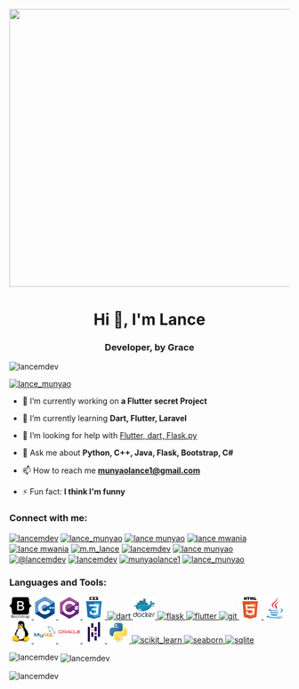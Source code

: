 <p align="center"><img src="https://user-images.githubusercontent.com/74910038/225210974-b2b1a635-d735-4103-a0d5-25bd6e7b99c0.png" width="600" height="500"></p>
<h1 align="center">Hi 👋, I'm Lance</h1>
<h3 align="center">Developer, by Grace</h3>

<p align="left"> <img src="https://komarev.com/ghpvc/?username=lancemdev&label=Profile%20views&color=0e75b6&style=flat" alt="lancemdev" /> </p>

<p align="left"> <a href="https://twitter.com/lance_munyao" target="blank"><img src="https://img.shields.io/twitter/follow/lance_munyao?logo=twitter&style=for-the-badge" alt="lance_munyao" /></a> </p>

- 🔭 I’m currently working on **a Flutter secret Project**

- 🌱 I’m currently learning **Dart, Flutter, Laravel**

- 🤝 I’m looking for help with [Flutter, dart, Flask.py](https://github.com/LancemDev/Groupify.git)

- 💬 Ask me about **Python, C++, Java, Flask, Bootstrap, C#**

- 📫 How to reach me **munyaolance1@gmail.com**

- ⚡ Fun fact: **I think I'm funny**

<h3 align="left">Connect with me:</h3>
<p align="left">
<a href="https://dev.to/lancemdev" target="blank"><img align="center" src="https://raw.githubusercontent.com/rahuldkjain/github-profile-readme-generator/master/src/images/icons/Social/devto.svg" alt="lancemdev" height="30" width="40" /></a>
<a href="https://twitter.com/lance_munyao" target="blank"><img align="center" src="https://raw.githubusercontent.com/rahuldkjain/github-profile-readme-generator/master/src/images/icons/Social/twitter.svg" alt="lance_munyao" height="30" width="40" /></a>
<a href="https://linkedin.com/in/lance munyao" target="blank"><img align="center" src="https://raw.githubusercontent.com/rahuldkjain/github-profile-readme-generator/master/src/images/icons/Social/linked-in-alt.svg" alt="lance munyao" height="30" width="40" /></a>
<a href="https://kaggle.com/lance mwania" target="blank"><img align="center" src="https://raw.githubusercontent.com/rahuldkjain/github-profile-readme-generator/master/src/images/icons/Social/kaggle.svg" alt="lance mwania" height="30" width="40" /></a>
<a href="https://fb.com/lance mwania" target="blank"><img align="center" src="https://raw.githubusercontent.com/rahuldkjain/github-profile-readme-generator/master/src/images/icons/Social/facebook.svg" alt="lance mwania" height="30" width="40" /></a>
<a href="https://instagram.com/m.m_lance" target="blank"><img align="center" src="https://raw.githubusercontent.com/rahuldkjain/github-profile-readme-generator/master/src/images/icons/Social/instagram.svg" alt="m.m_lance" height="30" width="40" /></a>
<a href="https://dribbble.com/lancemdev" target="blank"><img align="center" src="https://raw.githubusercontent.com/rahuldkjain/github-profile-readme-generator/master/src/images/icons/Social/dribbble.svg" alt="lancemdev" height="30" width="40" /></a>
<a href="https://www.behance.net/lance munyao" target="blank"><img align="center" src="https://raw.githubusercontent.com/rahuldkjain/github-profile-readme-generator/master/src/images/icons/Social/behance.svg" alt="lance munyao" height="30" width="40" /></a>
<a href="https://hashnode.com/@lancemdev" target="blank"><img align="center" src="https://raw.githubusercontent.com/rahuldkjain/github-profile-readme-generator/master/src/images/icons/Social/hashnode.svg" alt="@lancemdev" height="30" width="40" /></a>
<a href="https://www.codechef.com/users/lancemdev" target="blank"><img align="center" src="https://cdn.jsdelivr.net/npm/simple-icons@3.1.0/icons/codechef.svg" alt="lancemdev" height="30" width="40" /></a>
<a href="https://www.hackerrank.com/munyaolance1" target="blank"><img align="center" src="https://raw.githubusercontent.com/rahuldkjain/github-profile-readme-generator/master/src/images/icons/Social/hackerrank.svg" alt="munyaolance1" height="30" width="40" /></a>
<a href="https://www.leetcode.com/lance_munyao" target="blank"><img align="center" src="https://raw.githubusercontent.com/rahuldkjain/github-profile-readme-generator/master/src/images/icons/Social/leet-code.svg" alt="lance_munyao" height="30" width="40" /></a>
</p>

<h3 align="left">Languages and Tools:</h3>
<p align="left"> <a href="https://getbootstrap.com" target="_blank" rel="noreferrer"> <img src="https://raw.githubusercontent.com/devicons/devicon/master/icons/bootstrap/bootstrap-plain-wordmark.svg" alt="bootstrap" width="40" height="40"/> </a> <a href="https://www.w3schools.com/cpp/" target="_blank" rel="noreferrer"> <img src="https://raw.githubusercontent.com/devicons/devicon/master/icons/cplusplus/cplusplus-original.svg" alt="cplusplus" width="40" height="40"/> </a> <a href="https://www.w3schools.com/cs/" target="_blank" rel="noreferrer"> <img src="https://raw.githubusercontent.com/devicons/devicon/master/icons/csharp/csharp-original.svg" alt="csharp" width="40" height="40"/> </a> <a href="https://www.w3schools.com/css/" target="_blank" rel="noreferrer"> <img src="https://raw.githubusercontent.com/devicons/devicon/master/icons/css3/css3-original-wordmark.svg" alt="css3" width="40" height="40"/> </a> <a href="https://dart.dev" target="_blank" rel="noreferrer"> <img src="https://www.vectorlogo.zone/logos/dartlang/dartlang-icon.svg" alt="dart" width="40" height="40"/> </a> <a href="https://www.docker.com/" target="_blank" rel="noreferrer"> <img src="https://raw.githubusercontent.com/devicons/devicon/master/icons/docker/docker-original-wordmark.svg" alt="docker" width="40" height="40"/> </a> <a href="https://flask.palletsprojects.com/" target="_blank" rel="noreferrer"> <img src="https://www.vectorlogo.zone/logos/pocoo_flask/pocoo_flask-icon.svg" alt="flask" width="40" height="40"/> </a> <a href="https://flutter.dev" target="_blank" rel="noreferrer"> <img src="https://www.vectorlogo.zone/logos/flutterio/flutterio-icon.svg" alt="flutter" width="40" height="40"/> </a> <a href="https://git-scm.com/" target="_blank" rel="noreferrer"> <img src="https://www.vectorlogo.zone/logos/git-scm/git-scm-icon.svg" alt="git" width="40" height="40"/> </a> <a href="https://www.w3.org/html/" target="_blank" rel="noreferrer"> <img src="https://raw.githubusercontent.com/devicons/devicon/master/icons/html5/html5-original-wordmark.svg" alt="html5" width="40" height="40"/> </a> <a href="https://www.java.com" target="_blank" rel="noreferrer"> <img src="https://raw.githubusercontent.com/devicons/devicon/master/icons/java/java-original.svg" alt="java" width="40" height="40"/> </a> <a href="https://www.linux.org/" target="_blank" rel="noreferrer"> <img src="https://raw.githubusercontent.com/devicons/devicon/master/icons/linux/linux-original.svg" alt="linux" width="40" height="40"/> </a> <a href="https://www.mysql.com/" target="_blank" rel="noreferrer"> <img src="https://raw.githubusercontent.com/devicons/devicon/master/icons/mysql/mysql-original-wordmark.svg" alt="mysql" width="40" height="40"/> </a> <a href="https://www.oracle.com/" target="_blank" rel="noreferrer"> <img src="https://raw.githubusercontent.com/devicons/devicon/master/icons/oracle/oracle-original.svg" alt="oracle" width="40" height="40"/> </a> <a href="https://pandas.pydata.org/" target="_blank" rel="noreferrer"> <img src="https://raw.githubusercontent.com/devicons/devicon/2ae2a900d2f041da66e950e4d48052658d850630/icons/pandas/pandas-original.svg" alt="pandas" width="40" height="40"/> </a> <a href="https://www.python.org" target="_blank" rel="noreferrer"> <img src="https://raw.githubusercontent.com/devicons/devicon/master/icons/python/python-original.svg" alt="python" width="40" height="40"/> </a> <a href="https://scikit-learn.org/" target="_blank" rel="noreferrer"> <img src="https://upload.wikimedia.org/wikipedia/commons/0/05/Scikit_learn_logo_small.svg" alt="scikit_learn" width="40" height="40"/> </a> <a href="https://seaborn.pydata.org/" target="_blank" rel="noreferrer"> <img src="https://seaborn.pydata.org/_images/logo-mark-lightbg.svg" alt="seaborn" width="40" height="40"/> </a> <a href="https://www.sqlite.org/" target="_blank" rel="noreferrer"> <img src="https://www.vectorlogo.zone/logos/sqlite/sqlite-icon.svg" alt="sqlite" width="40" height="40"/> </a> </p>

<p><img align="left" src="https://github-readme-stats.vercel.app/api/top-langs?username=lancemdev&show_icons=true&locale=en&layout=compact" alt="lancemdev" /></p>

<p>&nbsp;<img align="center" src="https://github-readme-stats.vercel.app/api?username=lancemdev&show_icons=true&locale=en" alt="lancemdev" /></p>

<p><img align="center" src="https://github-readme-streak-stats.herokuapp.com/?user=lancemdev&" alt="lancemdev" /></p>
